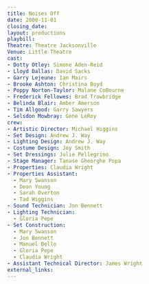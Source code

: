 ```yaml
---
title: Noises Off
date: 2000-11-01
closing_date:
layout: productions
playbill:
Theatre: Theatre Jacksonville
Venue: Little Theatre
cast:
- Dotty Otley: Simone Aden-Reid
- Lloyd Dallas: David Sacks
- Garry Lejeune: Ian Mairs
- Brooke Ashton: Christina Boyd
- Poppy Norton-Taylor: Malane CoBourne
- Frederick Fellowes: Brad Trowbridge
- Belinda Blair: Amber Amerson
- Tim Allgood: Garry Sawyers
- Selsdon Mowbray: Gene LeRoy
crew:
- Artistic Director: Michael Higgins
- Set Design: Andrew J. Way
- Lighting Design: Andrew J. Way
- Costume Design: Joy Smith
- Set Dressings: Julie Pellegrino
- Stage Manager: Tanase Gheorghe Popa
- Properties: Claudia Wright
- Properties Assistant:
  - Mary Swanson
  - Deon Young
  - Sarah Overton
  - Tad Wiggins
- Sound Technician: Jon Bennett
- Lighting Technician:
  - Gloria Pepe
- Set Construction:
  - Mary Swanson
  - Jon Bennett
  - Manuel Bello
  - Gloria Pepe
  - Claudia Wright
- Assistant Technical Director: James Wright
external_links:
---
```

